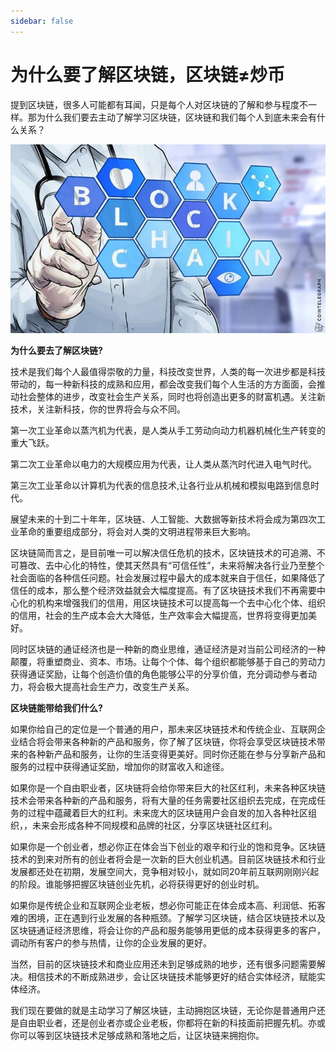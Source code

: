 ```yaml
---
sidebar: false
---
```


# 为什么要了解区块链，区块链≠炒币

提到区块链，很多人可能都有耳闻，只是每个人对区块链的了解和参与程度不一样。那为什么我们要去主动了解学习区块链，区块链和我们每个人到底未来会有什么关系？

![12.jpg](image/09-01.jpg "1550138597270056142.jpg")

**为什么要去了解区块链?**

技术是我们每个人最值得崇敬的力量，科技改变世界，人类的每一次进步都是科技带动的，每一种新科技的成熟和应用，都会改变我们每个人生活的方方面面，会推动社会整体的进步，改变社会生产关系，同时也将创造出更多的财富机遇。关注新技术，关注新科技，你的世界将会与众不同。  

第一次工业革命以蒸汽机为代表，是人类从手工劳动向动力机器机械化生产转变的重大飞跃。

第二次工业革命以电力的大规模应用为代表，让人类从蒸汽时代进入电气时代。

第三次工业革命以计算机为代表的信息技术,让各行业从机械和模拟电路到信息时代。

展望未来的十到二十年年，区块链、人工智能、大数据等新技术将会成为第四次工业革命的重要组成部分，将会对人类的文明进程带来巨大影响。

区块链简而言之，是目前唯一可以解决信任危机的技术，区块链技术的可追溯、不可篡改、去中心化的特性，使其天然具有“可信任性”，未来将解决各行业乃至整个社会面临的各种信任问题。社会发展过程中最大的成本就来自于信任，如果降低了信任的成本，那么整个经济效益就会大幅度提高。有了区块链技术我们不再需要中心化的机构来增强我们的信用，用区块链技术可以提高每一个去中心化个体、组织的信用，社会的生产成本会大大降低，生产效率会大幅提高，世界将变得更加美好。

同时区块链的通证经济也是一种新的商业思维，通证经济是对当前公司经济的一种颠覆，将重塑商业、资本、市场。让每个个体、每个组织都能够基于自己的劳动力获得通证奖励，让每个创造价值的角色能够公平的分享价值，充分调动参与者动力，将会极大提高社会生产力，改变生产关系。

**区块链能带给我们什么?**

如果你给自己的定位是一个普通的用户，那未来区块链技术和传统企业、互联网企业结合将会带来各种新的产品和服务，你了解了区块链，你将会享受区块链技术带来的各种新产品和服务，让你的生活变得更美好。同时你还能在参与分享新产品和服务的过程中获得通证奖励，增加你的财富收入和途径。  

如果你是一个自由职业者，区块链将会给你带来巨大的社区红利，未来各种区块链技术会带来各种新的产品和服务，将有大量的任务需要社区组织去完成，在完成任务的过程中蕴藏着巨大的红利。未来庞大的区块链用户会自发的加入各种社区组织，，未来会形成各种不同规模和品牌的社区，分享区块链社区红利。

如果你是一个创业者，想必你正在体会当下创业的艰辛和行业的饱和竞争。区块链技术的到来对所有的创业者将会是一次新的巨大创业机遇。目前区块链技术和行业发展都还处在初期，发展空间大，竞争相对较小，就如同20年前互联网刚刚兴起的阶段。谁能够把握区块链创业先机，必将获得更好的创业时机。

如果你是传统企业和互联网企业老板，想必你可能正在体会成本高、利润低、拓客难的困境，正在遇到行业发展的各种瓶颈。了解学习区块链，结合区块链技术以及区块链通证经济思维，将会让你的产品和服务能够用更低的成本获得更多的客户，调动所有客户的参与热情，让你的企业发展的更好。

当然，目前的区块链技术和商业应用还未到足够成熟的地步，还有很多问题需要解决。相信技术的不断成熟进步，会让区块链技术能够更好的结合实体经济，赋能实体经济。

我们现在要做的就是主动学习了解区块链，主动拥抱区块链，无论你是普通用户还是自由职业者，还是创业者亦或企业老板，你都将在新的科技面前把握先机。亦或你可以等到区块链技术足够成熟和落地之后，让区块链来拥抱你。
